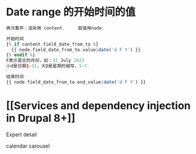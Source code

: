 # Date range 的开始时间的值

```php
再次重声：渲染用 content.     取值用node.

开始时间
{% if content.field_date_from_to %}  
  {{ node.field_date_from_to.value|date('d F Y') }}  
{% endif %}
F表示英文的月份，如：31 July 2023
小d是日期1~31，大D是星期的缩写，1~7.

结束时间
{{ node.field_date_from_to.end_value|date('d F Y') }}

```


# [[Services and dependency injection in Drupal 8+]]

Expert detail

calendar carousel 
